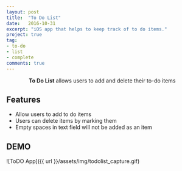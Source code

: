 ```yaml
---
layout: post
title:  "To Do List"
date:   2016-10-31
excerpt: "iOS app that helps to keep track of to do items."
project: true
tag:
- to-do
- list
- complete
comments: true
---
```


<center><b>To Do List</b> allows users to add and delete their to-do items</center>

## Features
- Allow users to add to do items
- Users can delete items by marking them
- Empty spaces in text field will not be added as an item

## DEMO

![ToDO App]({{ url }}/assets/img/todolist_capture.gif)